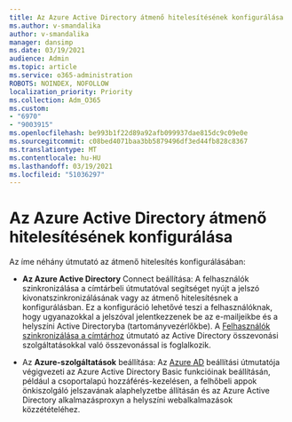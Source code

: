 ```yaml
---
title: Az Azure Active Directory átmenő hitelesítésének konfigurálása
ms.author: v-smandalika
author: v-smandalika
manager: dansimp
ms.date: 03/19/2021
audience: Admin
ms.topic: article
ms.service: o365-administration
ROBOTS: NOINDEX, NOFOLLOW
localization_priority: Priority
ms.collection: Adm_O365
ms.custom:
- "6970"
- "9003915"
ms.openlocfilehash: be993b1f22d89a92afb099937dae815dc9c09e0e
ms.sourcegitcommit: c08bed4071baa3bb5879496df3ed44fb828c8367
ms.translationtype: MT
ms.contentlocale: hu-HU
ms.lasthandoff: 03/19/2021
ms.locfileid: "51036297"
---
```

# <a name="configure-azure-active-directory-pass-through-authentication"></a>Az Azure Active Directory átmenő hitelesítésének konfigurálása

Az íme néhány útmutató az átmenő hitelesítés konfigurálásában:

- **Az Azure Active Directory** Connect [](https://admin.microsoft.com/AdminPortal/Home) beállítása: A felhasználók szinkronizálása a címtárbeli útmutatóval segítséget nyújt a jelszó kivonatszinkronizálásának vagy az átmenő hitelesítésnek a konfigurálásban. Ez a konfiguráció lehetővé teszi a felhasználóknak, hogy ugyanazokkal a jelszóval jelentkezzenek be az e-mailjeikbe és a helyszíni Active Directoryba (tartományvezérlőkbe).  A [Felhasználók szinkronizálása a címtárhoz](https://admin.microsoft.com/AdminPortal/Home) útmutató az Active Directory összevonási szolgáltatásokkal való összevonással is foglalkozik.

- Az **Azure-szolgáltatások** beállítása: Az [Azure AD](https://admin.microsoft.com/adminportal/home#/modernonboarding/azureadsetup) beállítási útmutatója végigvezeti az Azure Active Directory Basic funkcióinak beállításán, például a csoportalapú hozzáférés-kezelésen, a felhőbeli appok önkiszolgáló jelszavának alaphelyzetbe állításán és az Azure Active Directory alkalmazásproxyn a helyszíni webalkalmazások közzétételéhez.


